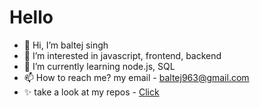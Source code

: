 # Hello
- 👋 Hi, I’m baltej singh
- 👀 I’m interested in javascript, frontend, backend 
- 🌱 I’m currently learning node.js, SQL
- 📫 How to reach me? my email - [baltej963@gmail.com](mailto:baltej963@gmail.com)
- ✨ take a look at my repos - [Click](github.com/baltej223?tab=repositories)
<!---
baltej223/baltej223 is a ✨ special ✨ repository because its `README.md` (this file) appears on your GitHub profile.
You can click the Preview link to take a look at your changes.
--->
